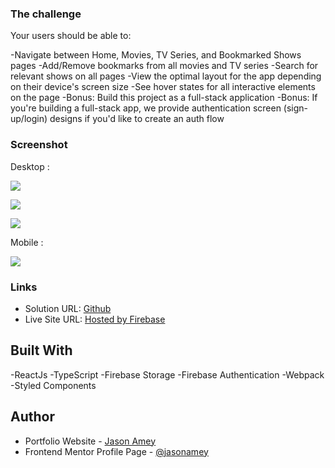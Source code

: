 ### The challenge

Your users should be able to:

-Navigate between Home, Movies, TV Series, and Bookmarked Shows pages
-Add/Remove bookmarks from all movies and TV series
-Search for relevant shows on all pages
-View the optimal layout for the app depending on their device's screen size
-See hover states for all interactive elements on the page
-Bonus: Build this project as a full-stack application
-Bonus: If you're building a full-stack app, we provide authentication screen (sign-up/login) designs if you'd like to create an auth flow

### Screenshot

Desktop :

![](https://firebasestorage.googleapis.com/v0/b/entertainment-web-app-e9562.appspot.com/o/screenshots%2FScreen%20Shot%202022-06-08%20at%2011.44.23%20AM.png?alt=media&token=b61ee779-b9d7-4120-afea-f7cf6ae14095)

![](https://firebasestorage.googleapis.com/v0/b/entertainment-web-app-e9562.appspot.com/o/screenshots%2FScreen%20Shot%202022-06-08%20at%2011.44.59%20AM.png?alt=media&token=7a91724e-9603-491f-b0c6-3ea648dae743)

![](https://firebasestorage.googleapis.com/v0/b/entertainment-web-app-e9562.appspot.com/o/screenshots%2FScreen%20Shot%202022-06-08%20at%2011.45.18%20AM.png?alt=media&token=6c74dd40-97cc-4a1d-84f5-d8152bb2048f)

Mobile :

![](https://firebasestorage.googleapis.com/v0/b/project-data-ja.appspot.com/o/front-end-mentor%2Forder-summary-component%2Fmobile-component.png?alt=media&token=6ce2b04d-c4ce-4fcf-ba44-43aabfaab2e7)

### Links

- Solution URL: [Github](https://github.com/jasonamey/entertianment-web-app)
- Live Site URL: [Hosted by Firebase](https://entertainment-web-app-e9562.web.app/login)

## Built With

-ReactJs
-TypeScript
-Firebase Storage
-Firebase Authentication
-Webpack
-Styled Components

## Author

- Portfolio Website - [Jason Amey](https://www.jasonamey.com)
- Frontend Mentor Profile Page - [@jasonamey](https://www.frontendmentor.io/profile/jasonamey)
